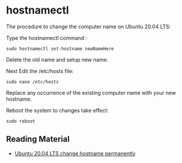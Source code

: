 # hostnamectl

The procedure to change the computer name on Ubuntu 20.04 LTS:

Type the hostnamectl command :
```
sudo hostnamectl set-hostname newNameHere
```

Delete the old name and setup new name.

Next Edit the /etc/hosts file:
```
sudo nano /etc/hosts
```
Replace any occurrence of the existing computer name with your new hostname.

Reboot the system to changes take effect:
```
sudo reboot
```

## Reading Material 
- [Ubuntu 20.04 LTS change hostname permanently](https://www.cyberciti.biz/faq/ubuntu-20-04-lts-change-hostname-permanently/)
